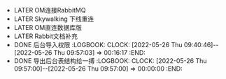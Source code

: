 - LATER OM连接RabbitMQ
- LATER Skywalking 下线重连
- LATER OM直连数据库版
- LATER Rabbit文档补充
- DONE 后台导入权限
  :LOGBOOK:
  CLOCK: [2022-05-26 Thu 09:40:46]--[2022-05-26 Thu 09:57:03] =>  00:16:17
  :END:
- DONE 导出后台表结构给一搏
  :LOGBOOK:
  CLOCK: [2022-05-26 Thu 09:57:00]--[2022-05-26 Thu 09:57:00] =>  00:00:00
  :END: